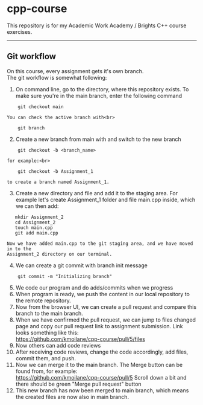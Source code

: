 # cpp-course

This repository is for my Academic Work Academy / Brights C++ course exercises.

---

## Git workflow

On this course, every assignment gets it's own branch.<br>
The git workflow is somewhat following:

1. On command line, go to the directory, where this repository exists. 
    To make sure you're in the main branch, enter the following command<br>
```
    git checkout main
```
    You can check the active branch with<br>
```
    git branch
```
2. Create a new branch from main with and switch to the new branch<br>
```
    git checkout -b <branch_name>
```
    for example:<br>
```
    git checkout -b Assignment_1
```
    to create a branch named Assignment_1.
3. Create a new directory and file and add it to the staging area. For example let's create
   Assignment_1 folder and file main.cpp inside, which we can then add:<br>
```
   mkdir Assignment_2
   cd Assignment_2
   touch main.cpp
   git add main.cpp
```
    Now we have added main.cpp to the git staging area, and we have moved in to the
    Assignment_2 directory on our terminal.
4. We can create a git commit with branch init message<br>
```
    git commit -m "Initializing branch"
```
5. We code our program and do adds/commits when we progress
6. When program is ready, we push the content in our local repository to the
   remote repository.
7. Now from the browser UI, we can create a pull request and compare this branch
   to the main branch.
8. When we have confirmed the pull request, we can jump to files changed page
   and copy our pull request link to assignment submission. Link looks something
   like this:<br>
   <https://github.com/kmoilane/cpp-course/pull/5/files>
9. Now others can add code reviews
10. After receiving code reviews, change the code accordingly, add files,
    commit them, and push.
11. Now we can merge it to the main branch. The Merge button can be found from,
    for example:<br>
    <https://github.com/kmoilane/cpp-course/pull/5>
    Scroll down a bit and there should be green "Merge pull request" button
12. This new branch has now been merged to main branch, which means the created
    files are now also in main branch.

